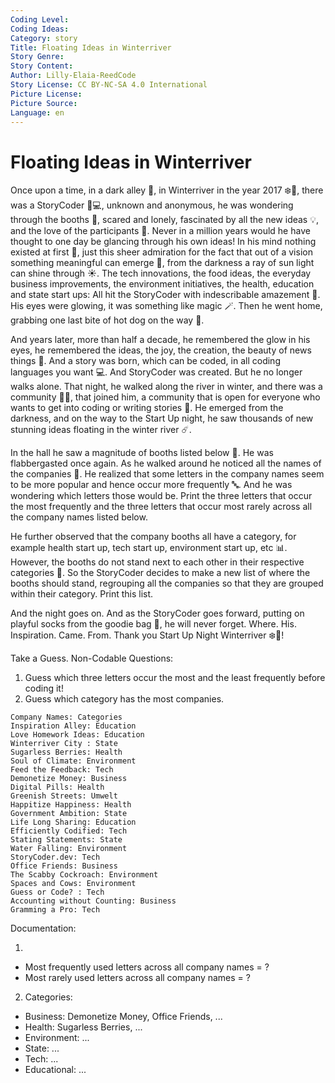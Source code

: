 ```yaml
---
Coding Level:
Coding Ideas:
Category: story
Title: Floating Ideas in Winterriver
Story Genre:
Story Content:
Author: Lilly-Elaia-ReedCode
Story License: CC BY-NC-SA 4.0 International 
Picture License:
Picture Source:
Language: en
---
```


# Floating Ideas in Winterriver

Once upon a time, in a dark alley 🌃, in Winterriver in the year 2017 ❄️🌊,
there was a StoryCoder 📝💻, unknown and anonymous, he was wondering through the
booths 🎪, scared and lonely, fascinated by all the new ideas 💡, and the love
of the participants 💙. Never in a million years would he have thought to one
day be glancing through his own ideas! In his mind nothing existed at first 🧠,
just this sheer admiration for the fact that out of a vision something
meaningful can emerge 👀, from the darkness a ray of sun light can shine through
☀️. The tech innovations, the food ideas, the everyday business improvements,
the environment initiatives, the health, education and state start ups: All hit
the StoryCoder with indescribable amazement 🎉. His eyes were glowing, it was
something like magic 🪄. Then he went home, grabbing one last bite of hot dog on
the way 🌭.

And years later, more than half a decade, he remembered the glow in his eyes, he
remembered the ideas, the joy, the creation, the beauty of news things 🚀. And a
story was born, which can be coded, in all coding languages you want 💻. And
StoryCoder was created. But he no longer walks alone. That night, he walked
along the river in winter, and there was a community 👥👥, that joined him, a
community that is open for everyone who wants to get into coding or writing
stories 🤗. He emerged from the darkness, and on the way to the Start Up night,
he saw thousands of new stunning ideas floating in the winter river ☄️.

In the hall he saw a magnitude of booths listed below 🛒. He was flabbergasted
once again. As he walked around he noticed all the names of the companies 🏬. He
realized that some letters in the company names seem to be more popular and
hence occur more frequently 🔤. And he was wondering which letters those would
be. Print the three letters that occur the most frequently and the three letters
that occur most rarely across all the company names listed below.

He further observed that the company booths all have a category, for example
health start up, tech start up, environment start up, etc 📊. However, the
booths do not stand next to each other in their respective categories 🔀. So the
StoryCoder decides to make a new list of where the booths should stand,
regrouping all the companies so that they are grouped within their category.
Print this list.

And the night goes on. And as the StoryCoder goes forward, putting on playful
socks from the goodie bag 🧦, he will never forget. Where. His. Inspiration.
Came. From. Thank you Start Up Night Winterriver ❄️🌊!

Take a Guess. Non-Codable Questions:

1. Guess which three letters occur the most and the least frequently before coding it!
2. Guess which category has the most companies.

```
Company Names: Categories
Inspiration Alley: Education
Love Homework Ideas: Education
Winterriver City : State
Sugarless Berries: Health
Soul of Climate: Environment
Feed the Feedback: Tech
Demonetize Money: Business
Digital Pills: Health
Greenish Streets: Umwelt
Happitize Happiness: Health
Government Ambition: State
Life Long Sharing: Education
Efficiently Codified: Tech
Stating Statements: State
Water Falling: Environment
StoryCoder.dev: Tech
Office Friends: Business
The Scabby Cockroach: Environment
Spaces and Cows: Environment
Guess or Code? : Tech
Accounting without Counting: Business
Gramming a Pro: Tech
```

Documentation:

1)

- Most frequently used letters across all company names = ?
- Most rarely used letters across all company names = ?

2) Categories:

- Business: Demonetize Money, Office Friends, ...
- Health: Sugarless Berries, ...
- Environment: ...
- State: ...
- Tech: ...
- Educational: ...

